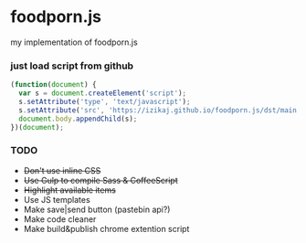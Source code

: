 # foodporn.js
my implementation of foodporn.js

### just load script from github
```javascript
(function(document) {
  var s = document.createElement('script');
  s.setAttribute('type', 'text/javascript');
  s.setAttribute('src', 'https://izikaj.github.io/foodporn.js/dst/main.js');
  document.body.appendChild(s);
})(document);
```
### TODO
- ~~Don't use inline CSS~~
- ~~Use Gulp to compile Sass & CoffeeScript~~
- ~~Highlight available items~~
- Use JS templates
- Make save|send button (pastebin api?)
- Make code cleaner
- Make build&publish chrome extention script
